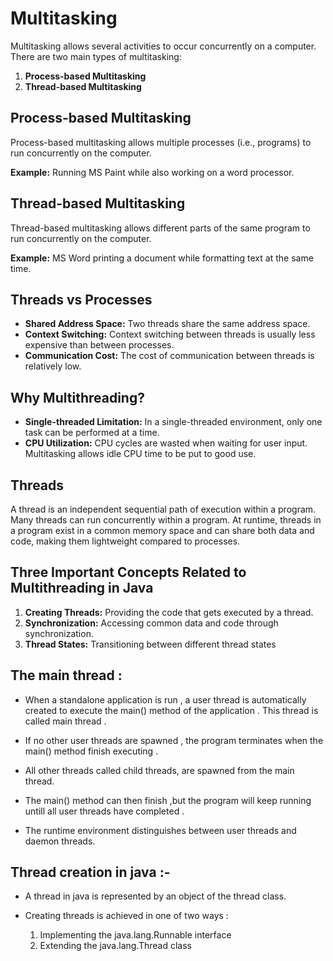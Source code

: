 # Multitasking

Multitasking allows several activities to occur concurrently on a computer. There are two main types of multitasking:

1. **Process-based Multitasking**
2. **Thread-based Multitasking**

## Process-based Multitasking

Process-based multitasking allows multiple processes (i.e., programs) to run concurrently on the computer. 

**Example:** Running MS Paint while also working on a word processor.

## Thread-based Multitasking

Thread-based multitasking allows different parts of the same program to run concurrently on the computer.

**Example:** MS Word printing a document while formatting text at the same time.

## Threads vs Processes

- **Shared Address Space:** Two threads share the same address space.
- **Context Switching:** Context switching between threads is usually less expensive than between processes.
- **Communication Cost:** The cost of communication between threads is relatively low.

## Why Multithreading?

- **Single-threaded Limitation:** In a single-threaded environment, only one task can be performed at a time.
- **CPU Utilization:** CPU cycles are wasted when waiting for user input. Multitasking allows idle CPU time to be put to good use.

## Threads

A thread is an independent sequential path of execution within a program. Many threads can run concurrently within a program. At runtime, threads in a program exist in a common memory space and can share both data and code, making them lightweight compared to processes.

## Three Important Concepts Related to Multithreading in Java

1. **Creating Threads:** Providing the code that gets executed by a thread.
2. **Synchronization:** Accessing common data and code through synchronization.
3. **Thread States:** Transitioning between different thread states

## The main thread :
- When a standalone application is run , a user thread is automatically created to execute the main() method of the application . This thread is called main thread .

- If no other user threads are spawned , the program terminates when the main() method finish executing .
- All other threads called child threads, are spawned from the main thread.
- The main() method can then finish ,but the program will keep running untill all user threads have completed .
- The runtime environment distinguishes between user threads and daemon threads.


## Thread creation in java :- 
- A thread in java is represented by an object of the thread class. 

- Creating threads is achieved in one of two ways :
    1. Implementing the java.lang.Runnable interface
    2. Extending the java.lang.Thread class